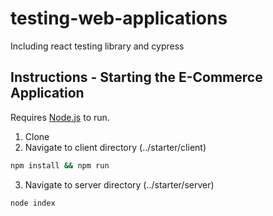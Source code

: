 # testing-web-applications
Including react testing library and cypress


## Instructions - Starting the E-Commerce Application

Requires [Node.js](https://nodejs.org/)  to run.

1. Clone
2. Navigate to client directory (../starter/client)
```sh
npm install && npm run
```
3. Navigate to server directory (../starter/server)
```sh
node index
```
